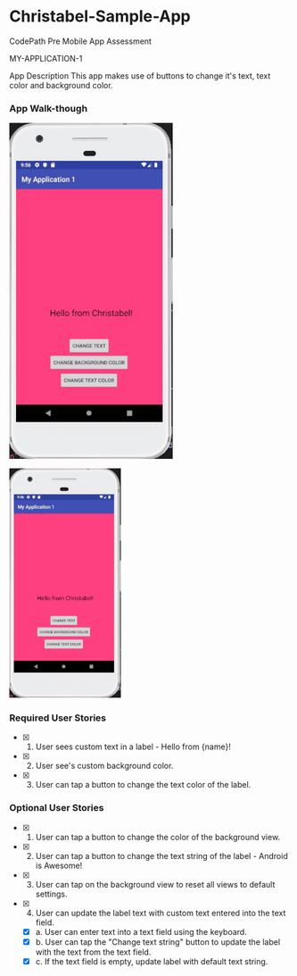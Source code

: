# Christabel-Sample-App
CodePath Pre Mobile App Assessment


MY-APPLICATION-1

App Description
This app makes use of buttons to change it's text, text color and background color.

### App Walk-though

![Sample App](https://github.com/ChristabelA/Christabel-Sample-App/blob/master/My-Application-1.gif)

<img src="https://github.com/ChristabelA/Christabel-Sample-App/blob/master/My-Application-1.gif" width=200><br>

### Required User Stories
- [X] 1. User sees custom text in a label - Hello from {name}!
- [X] 2. User see's custom background color.
- [X] 3. User can tap a button to change the text color of the label.

### Optional User Stories
- [X] 1. User can tap a button to change the color of the background view.  
- [X] 2. User can tap a button to change the text string of the label - Android is Awesome!  
- [X] 3. User can tap on the background view to reset all views to default settings.  
- [X] 4. User can update the label text with custom text entered into the text field.  
   - [X] a. User can enter text into a text field using the keyboard.  
   - [X] b. User can tap the "Change text string" button to update the label with the text from the text field.  
   - [X] c. If the text field is empty, update label with default text string.  
